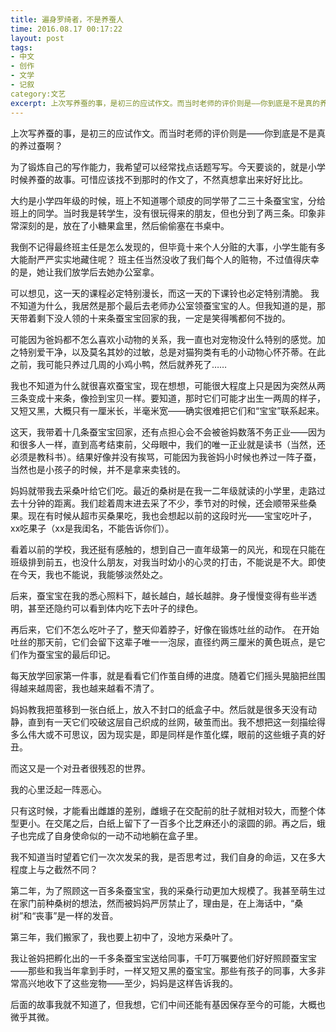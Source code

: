 ```yaml
---
title: 遍身罗绮者，不是养蚕人
time: 2016.08.17 00:17:22
layout: post
tags:
- 中文
- 创作
- 文学
- 记叙
category:文艺
excerpt: 上次写养蚕的事，是初三的应试作文。而当时老师的评价则是——你到底是不是真的养过蚕啊？为了锻炼自己的写作能力，我希望可以经常找点话题写写。今天要谈的，就是小学时候养蚕的故事。可惜应该找不到那时的作文了，不然真想拿出来好好比比。大约是小学四年级的时候，班上不知道哪个顽皮的同学带了二三十条蚕宝宝，分给班上的同学。当时我是转学生，没有很玩得来的朋友，但也分到了两三条。印象非常深刻的是，放在了小糖果盒里，然后偷偷塞在书桌中。
---
```


上次写养蚕的事，是初三的应试作文。而当时老师的评价则是——你到底是不是真的养过蚕啊？

为了锻炼自己的写作能力，我希望可以经常找点话题写写。今天要谈的，就是小学时候养蚕的故事。可惜应该找不到那时的作文了，不然真想拿出来好好比比。

大约是小学四年级的时候，班上不知道哪个顽皮的同学带了二三十条蚕宝宝，分给班上的同学。当时我是转学生，没有很玩得来的朋友，但也分到了两三条。印象非常深刻的是，放在了小糖果盒里，然后偷偷塞在书桌中。

我倒不记得最终班主任是怎么发现的，但毕竟十来个人分赃的大事，小学生能有多大能耐严严实实地藏住呢？
班主任当然没收了我们每个人的赃物，不过值得庆幸的是，她让我们放学后去她办公室拿。

可以想见，这一天的课程必定特别漫长，而这一天的下课铃也必定特别清脆。
我不知道为什么，我居然是那个最后去老师办公室领蚕宝宝的人。但我知道的是，那天带着剩下没人领的十来条蚕宝宝回家的我，一定是笑得嘴都何不拢的。

可能因为爸妈都不怎么喜欢小动物的关系，我一直也对宠物没什么特别的感觉。加之特别爱干净，以及莫名其妙的过敏，总是对猫狗类有毛的小动物心怀芥蒂。在此之前，我可能只养过几周的小鸡小鸭，然后就养死了……

我也不知道为什么就很喜欢蚕宝宝，现在想想，可能很大程度上只是因为突然从两三条变成十来条，像捡到宝贝一样。要知道，那时它们可能才出生一两周的样子，又短又黑，大概只有一厘米长，半毫米宽——确实很难把它们和“宝宝”联系起来。

这天，我带着十几条蚕宝宝回家，还有点担心会不会被爸妈数落不务正业——因为和很多人一样，直到高考结束前，父母眼中，我们的唯一正业就是读书（当然，还必须是教科书）。结果好像并没有挨骂，可能因为我爸妈小时候也养过一阵子蚕，当然也是小孩子的时候，并不是拿来卖钱的。

妈妈就带我去采桑叶给它们吃。最近的桑树是在我一二年级就读的小学里，走路过去十分钟的距离。我们趁着周末进去采了不少，季节对的时候，还会顺带采些桑果。现在有时候从超市买桑果吃，我也会想起以前的这段时光——宝宝吃叶子，xx吃果子（xx是我闺名，不能告诉你们）。

看着以前的学校，我还挺有感触的，想到自己一直年级第一的风光，和现在只能在班级排到前五，也没什么朋友，对我当时幼小的心灵的打击，不能说是不大。即使在今天，我也不能说，我能够淡然处之。

后来，蚕宝宝在我的悉心照料下，越长越白，越长越胖。身子慢慢变得有些半透明，甚至还隐约可以看到体内吃下去叶子的绿色。

再后来，它们不怎么吃叶子了，整天仰着脖子，好像在锻炼吐丝的动作。
在开始吐丝的那天前，它们会留下这辈子唯一一泡尿，直径约两三厘米的黄色斑点，是它们作为蚕宝宝的最后印记。

每天放学回家第一件事，就是看看它们作茧自缚的进度。随着它们摇头晃脑把丝围得越来越周密，我也越来越看不清了。

妈妈教我把茧移到一张白纸上，放入不封口的纸盒子中。然后就是很多天没有动静，直到有一天它们咬破这层自己织成的丝网，破茧而出。我不想把这一刻描绘得多么伟大或不可思议，因为现实是，即是同样是作茧化蝶，眼前的这些蛾子真的好丑。

而这又是一个对丑者很残忍的世界。

我的心里泛起一阵恶心。

只有这时候，才能看出雌雄的差别，雌蛾子在交配前的肚子就相对较大，而整个体型更小。在交尾之后，白纸上留下了一百多个比芝麻还小的滚圆的卵。再之后，蛾子也完成了自身使命似的一动不动地躺在盒子里。

我不知道当时望着它们一次次发呆的我，是否思考过，我们自身的命运，又在多大程度上与之截然不同？

第二年，为了照顾这一百多条蚕宝宝，我的采桑行动更加大规模了。我甚至萌生过在家门前种桑树的想法，然而被妈妈严厉禁止了，理由是，在上海话中，“桑树”和“丧事”是一样的发音。

第三年，我们搬家了，我也要上初中了，没地方采桑叶了。

我让爸妈把孵化出的一千多条蚕宝宝送给同事，千叮万嘱要他们好好照顾蚕宝宝——那些和我当年拿到手时，一样又短又黑的蚕宝宝。那些有孩子的同事，大多非常高兴地收下了这些宠物——至少，妈妈是这样告诉我的。

后面的故事我就不知道了，但我想，它们中间还能有基因保存至今的可能，大概也微乎其微。
​
